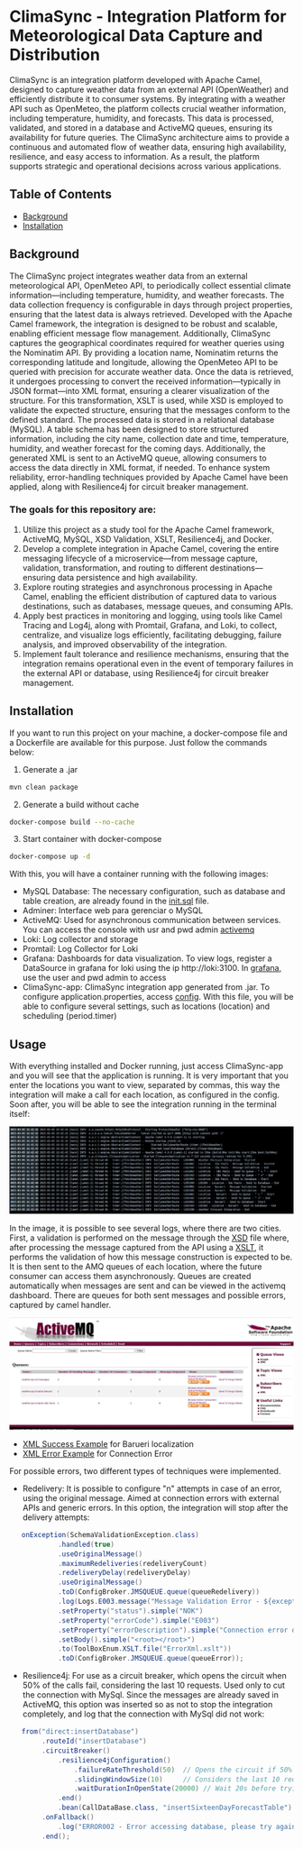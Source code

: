 # ClimaSync - Integration Platform for Meteorological Data Capture and Distribution


ClimaSync is an integration platform developed with Apache Camel, designed to capture weather data from an external API (OpenWeather) and efficiently distribute it to consumer systems. By integrating with a weather API such as OpenMeteo, the platform collects crucial weather information, including temperature, humidity, and forecasts. 
This data is processed, validated, and stored in a database and ActiveMQ queues, ensuring its availability for future queries. The ClimaSync architecture aims to provide a continuous and automated flow of weather data, ensuring high availability, resilience, and easy access to information. As a result, the platform supports strategic and operational decisions across various applications.

## Table of Contents

- [Background](#background)
- [Installation](#installation)


## Background

The ClimaSync project integrates weather data from an external meteorological API, OpenMeteo API, to periodically collect essential climate information—including temperature, humidity, and weather forecasts. The data collection frequency is configurable in days through project properties, ensuring that the latest data is always retrieved. Developed with the Apache Camel framework, the integration is designed to be robust and scalable, enabling efficient message flow management.
Additionally, ClimaSync captures the geographical coordinates required for weather queries using the Nominatim API. By providing a location name, Nominatim returns the corresponding latitude and longitude, allowing the OpenMeteo API to be queried with precision for accurate weather data. Once the data is retrieved, it undergoes processing to convert the received information—typically in JSON format—into XML format, ensuring a clearer visualization of the structure. For this transformation, XSLT is used, while XSD is employed to validate the expected structure, ensuring that the messages conform to the defined standard.
 The processed data is stored in a relational database (MySQL). A table schema has been designed to store structured information, including the city name, collection date and time, temperature, humidity, and weather forecast for the coming days. Additionally, the generated XML is sent to an ActiveMQ queue, allowing consumers to access the data directly in XML format, if needed. To enhance system reliability, error-handling techniques provided by Apache Camel have been applied, along with Resilience4j for circuit breaker management.
 
### The goals for this repository are:

1. Utilize this project as a study tool for the Apache Camel framework, ActiveMQ, MySQL, XSD Validation, XSLT, Resilience4j, and Docker.
2. Develop a complete integration in Apache Camel, covering the entire messaging lifecycle of a microservice—from message capture, validation, transformation, and routing to different destinations—ensuring data persistence and high availability.
3. Explore routing strategies and asynchronous processing in Apache Camel, enabling the efficient distribution of captured data to various destinations, such as databases, message queues, and consuming APIs.
4. Apply best practices in monitoring and logging, using tools like Camel Tracing and Log4j, along with Promtail, Grafana, and Loki, to collect, centralize, and visualize logs efficiently, facilitating debugging, failure analysis, and improved observability of the integration.
5. Implement fault tolerance and resilience mechanisms, ensuring that the integration remains operational even in the event of temporary failures in the external API or database, using Resilience4j for circuit breaker management.



## Installation

If you want to run this project on your machine, a docker-compose file and a Dockerfile are available for this purpose. Just follow the commands below:

1. Generate a .jar
```sh
mvn clean package
```
2. Generate a build without cache

```sh
docker-compose build --no-cache
```
3. Start container with docker-compose

```sh
docker-compose up -d
```
With this, you will have a container running with the following images:
- MySQL Database: The necessary configuration, such as database and table creation, are already found in the [init.sql](https://github.com/JoaoFXs/climasync/blob/main/src/main/resources/sql/init.sql) file.
- Adminer: Interface web para gerenciar o MySQL
- ActiveMQ: Used for asynchronous communication between services. You can access the console with usr and pwd admin [activemq](http://localhost:8161/admin/)
- Loki: Log collector and storage
- Promtail: Log Collector for Loki
- Grafana: Dashboards for data visualization. To view logs, register a DataSource in grafana for loki using the ip http://loki:3100. In [grafana](http://localhost:3000/connections/datasources/edit/ceeyacppo2x34f), use the user and pwd admin to access
- ClimaSync-app: ClimaSync integration app generated from .jar. To configure application.properties, access [config](https://github.com/JoaoFXs/climasync/blob/main/config/application.properties). With this file, you will be able to configure several settings, such as locations (location) and scheduling (period.timer)

## Usage

With everything installed and Docker running, just access ClimaSync-app and you will see that the application is running. It is very important that you enter the locations you want to view, separated by commas, this way the integration will make a call for each location, as configured in the config. Soon after, you will be able to see the integration running in the terminal itself:

![terminal example](https://github.com/JoaoFXs/climasync/blob/main/src/main/resources/static/terminal.JPG)

In the image, it is possible to see several logs, where there are two cities. First, a validation is performed on the message through the [XSD](https://github.com/JoaoFXs/climasync/blob/main/src/main/resources/validator/WeatherForecast.xsd) file where, after processing the message captured from the API using a [XSLT](https://github.com/JoaoFXs/climasync/blob/main/src/main/resources/schema/RenderXML.xslt), it performs the validation of how this message construction is expected to be. It is then sent to the AMQ queues of each location, where the future consumer can access them asynchronously. Queues are created automatically when messages are sent and can be viewed in the activemq dashboard. There are queues for both sent messages and possible errors, captured by camel handler.

![activemq portal](https://github.com/JoaoFXs/climasync/blob/main/src/main/resources/static/activemq.JPG)

- [XML Success Example](https://github.com/JoaoFXs/climasync/blob/main/src/main/resources/examples/xmlsucess.xml) for Barueri localization
- [XML Error Example](https://github.com/JoaoFXs/climasync/blob/main/src/main/resources/examples/xmlerror.xml) for Connection Error

For possible errors, two different types of techniques were implemented.
- Redelivery: It is possible to configure "n" attempts in case of an error, using the original message. Aimed at connection errors with external APIs and generic errors. In this option, the integration will stop after the delivery attempts:
```java
   onException(SchemaValidationException.class)
            .handled(true)
            .useOriginalMessage()
            .maximumRedeliveries(redeliveryCount)
            .redeliveryDelay(redeliveryDelay)
            .useOriginalMessage()
            .toD(ConfigBroker.JMSQUEUE.queue(queueRedelivery))
            .log(Logs.E003.message("Message Validation Error - ${exception.message}"))
            .setProperty("status").simple("NOK")
            .setProperty("errorCode").simple("E003")
            .setProperty("errorDescription").simple("Connection error during integration - ${exception.message}")
            .setBody().simple("<root></root>")
            .to(ToolBoxEnum.XSLT.file("ErrorXml.xslt"))
            .toD(ConfigBroker.JMSQUEUE.queue(queueError));
```

- Resilience4j: For use as a circuit breaker, which opens the circuit when 50% of the calls fail, considering the last 10 requests. Used only to cut the connection with MySql. Since the messages are already saved in ActiveMQ, this option was inserted so as not to stop the integration completely, and log that the connection with MySql did not work:

```java
   from("direct:insertDatabase")
        .routeId("insertDatabase")
        .circuitBreaker()
            .resilience4jConfiguration()
                .failureRateThreshold(50)  // Opens the circuit if 50% of calls fail
                .slidingWindowSize(10)     // Considers the last 10 requests
                .waitDurationInOpenState(20000) // Wait 20s before trying again
            .end()
            .bean(CallDataBase.class, "insertSixteenDayForecastTable")
        .onFallback()
            .log("ERROR002 - Error accessing database, please try again later")
        .end();
```